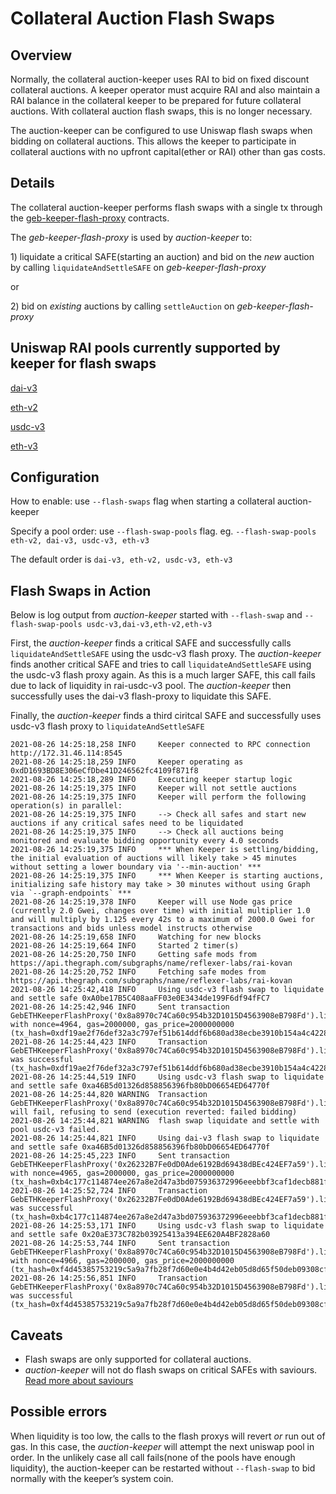 # Collateral Auction Flash Swaps

## Overview

Normally, the collateral auction-keeper uses RAI to bid on fixed discount collateral auctions. A keeper operator must acquire RAI and also maintain a RAI balance in the collateral keeper to be prepared for future collateral auctions. With collateral auction flash swaps, this is no longer necessary.

The auction-keeper can be configured to use Uniswap flash swaps when bidding on collateral auctions. This allows the keeper to participate in collateral auctions with no upfront capital\(ether or RAI\) other than gas costs.

## Details

The collateral auction-keeper performs flash swaps with a single tx through the [geb-keeper-flash-proxy](https://github.com/reflexer-labs/geb-keeper-flash-proxy) contracts.

The _geb-keeper-flash-proxy_ is used by _auction-keeper_ to:

1\) liquidate a critical SAFE\(starting an auction\) and bid on the _new_ auction by calling `liquidateAndSettleSAFE` on _geb-keeper-flash-proxy_

or

2\) bid on _existing_ auctions by calling `settleAuction` on _geb-keeper-flash-proxy_

## Uniswap RAI pools currently supported by keeper for flash swaps

[dai-v3](https://info.uniswap.org/#/pools/0xcb0c5d9d92f4f2f80cce7aa271a1e148c226e19d)

[eth-v2](https://v2.info.uniswap.org/pair/0x8ae720a71622e824f576b4a8c03031066548a3b1)

[usdc-v3](https://info.uniswap.org/#/pools/0xfa7d7a0858a45c1b3b7238522a0c0d123900c118)

[eth-v3](https://info.uniswap.org/#/pools/0x14de8287adc90f0f95bf567c0707670de52e3813)

## Configuration

How to enable:  use `--flash-swaps` flag when starting a collateral auction-keeper

Specify a pool order: use `--flash-swap-pools` flag.  eg. `--flash-swap-pools eth-v2, dai-v3, usdc-v3, eth-v3`

The default order is `dai-v3, eth-v2, usdc-v3, eth-v3`

## Flash Swaps in Action

Below is log output from _auction-keeper_ started with `--flash-swap` and  `--flash-swap-pools usdc-v3,dai-v3,eth-v2,eth-v3`

First, the _auction-keeper_ finds a critical SAFE and successfully calls `liquidateAndSettleSAFE` using the usdc-v3 flash proxy.
The _auction-keeper_ finds another critical SAFE and tries to call `liquidateAndSettleSAFE` using the usdc-v3 flash proxy again. 
As this is a much larger SAFE, this call fails due to lack of liquidity in rai-usdc-v3 pool. The _auction-keeper_ then successfully uses the dai-v3 flash-proxy to liquidate this SAFE.

Finally, the _auction-keeper_ finds a third ciritcal SAFE and successfully uses usdc-v3 flash proxy to `liquidateAndSettleSAFE`

```text
2021-08-26 14:25:18,258 INFO     Keeper connected to RPC connection http://172.31.46.114:8545
2021-08-26 14:25:18,259 INFO     Keeper operating as 0xdD1693BD8E306eCfDbe41D246562fc4109f871f8
2021-08-26 14:25:18,289 INFO     Executing keeper startup logic
2021-08-26 14:25:19,375 INFO     Keeper will not settle auctions
2021-08-26 14:25:19,375 INFO     Keeper will perform the following operation(s) in parallel:
2021-08-26 14:25:19,375 INFO     --> Check all safes and start new auctions if any critical safes need to be liquidated
2021-08-26 14:25:19,375 INFO     --> Check all auctions being monitored and evaluate bidding opportunity every 4.0 seconds
2021-08-26 14:25:19,375 INFO     *** When Keeper is settling/bidding, the initial evaluation of auctions will likely take > 45 minutes without setting a lower boundary via '--min-auction' ***
2021-08-26 14:25:19,375 INFO     *** When Keeper is starting auctions, initializing safe history may take > 30 minutes without using Graph via `--graph-endpoints` ***
2021-08-26 14:25:19,378 INFO     Keeper will use Node gas price (currently 2.0 Gwei, changes over time) with initial multiplier 1.0 and will multiply by 1.125 every 42s to a maximum of 2000.0 Gwei for transactions and bids unless model instructs otherwise
2021-08-26 14:25:19,658 INFO     Watching for new blocks
2021-08-26 14:25:19,664 INFO     Started 2 timer(s)
2021-08-26 14:25:20,750 INFO     Getting safe mods from https://api.thegraph.com/subgraphs/name/reflexer-labs/rai-kovan
2021-08-26 14:25:20,752 INFO     Fetching safe modes from https://api.thegraph.com/subgraphs/name/reflexer-labs/rai-kovan
2021-08-26 14:25:42,418 INFO     Using usdc-v3 flash swap to liquidate and settle safe 0xA0be17B5C408aaFF03e0E3434de199F6df94fFC7
2021-08-26 14:25:42,946 INFO     Sent transaction GebETHKeeperFlashProxy('0x8a8970c74Ca60c954b32D1015D4563908eB798Fd').liquidateAndSettleSAFE('0xA0be17B5C408aaFF03e0E3434de199F6df94fFC7') with nonce=4964, gas=2000000, gas_price=2000000000 (tx_hash=0xdf19ae2f76def32a3c797ef51b614ddf6b680ad38ecbe3910b154a4c4228eb0f)
2021-08-26 14:25:44,423 INFO     Transaction GebETHKeeperFlashProxy('0x8a8970c74Ca60c954b32D1015D4563908eB798Fd').liquidateAndSettleSAFE('0xA0be17B5C408aaFF03e0E3434de199F6df94fFC7') was successful (tx_hash=0xdf19ae2f76def32a3c797ef51b614ddf6b680ad38ecbe3910b154a4c4228eb0f)
2021-08-26 14:25:44,519 INFO     Using usdc-v3 flash swap to liquidate and settle safe 0xa46B5d01326d858856396fb80bD06654ED64770f
2021-08-26 14:25:44,820 WARNING  Transaction GebETHKeeperFlashProxy('0x8a8970c74Ca60c954b32D1015D4563908eB798Fd').liquidateAndSettleSAFE('0xa46B5d01326d858856396fb80bD06654ED64770f') will fail, refusing to send (execution reverted: failed bidding)
2021-08-26 14:25:44,821 WARNING  flash swap liquidate and settle with pool usdc-v3 failed.
2021-08-26 14:25:44,821 INFO     Using dai-v3 flash swap to liquidate and settle safe 0xa46B5d01326d858856396fb80bD06654ED64770f
2021-08-26 14:25:45,223 INFO     Sent transaction GebETHKeeperFlashProxy('0x26232B7Fe0dD0Ade6192Bd69438dBEc424EF7a59').liquidateAndSettleSAFE('0xa46B5d01326d858856396fb80bD06654ED64770f') with nonce=4965, gas=2000000, gas_price=2000000000 (tx_hash=0xb4c177c114874ee267a8e2d47a3bd075936372996eeebbf3caf1decb881f2737)
2021-08-26 14:25:52,724 INFO     Transaction GebETHKeeperFlashProxy('0x26232B7Fe0dD0Ade6192Bd69438dBEc424EF7a59').liquidateAndSettleSAFE('0xa46B5d01326d858856396fb80bD06654ED64770f') was successful (tx_hash=0xb4c177c114874ee267a8e2d47a3bd075936372996eeebbf3caf1decb881f2737)
2021-08-26 14:25:53,171 INFO     Using usdc-v3 flash swap to liquidate and settle safe 0x20aE373C782b03925413a394EE620A4BF2828a60
2021-08-26 14:25:53,744 INFO     Sent transaction GebETHKeeperFlashProxy('0x8a8970c74Ca60c954b32D1015D4563908eB798Fd').liquidateAndSettleSAFE('0x20aE373C782b03925413a394EE620A4BF2828a60') with nonce=4966, gas=2000000, gas_price=2000000000 (tx_hash=0xf4d45385753219c5a9a7fb28f7d60e0e4b4d42eb05d8d65f50deb09308cfd1ba)
2021-08-26 14:25:56,851 INFO     Transaction GebETHKeeperFlashProxy('0x8a8970c74Ca60c954b32D1015D4563908eB798Fd').liquidateAndSettleSAFE('0x20aE373C782b03925413a394EE620A4BF2828a60') was successful (tx_hash=0xf4d45385753219c5a9a7fb28f7d60e0e4b4d42eb05d8d65f50deb09308cfd1ba)
```

## Caveats

* Flash swaps are only supported for collateral auctions.
* _auction-keeper_ will not do flash swaps on critical SAFEs with saviours. [Read more about saviours](https://docs.reflexer.finance/integrations/safe-insurance)

## Possible errors

When liquidity is too low, the calls to the flash proxys will revert *or* run out of gas. In this case, the _auction-keeper_ will attempt the next uniswap pool in order.
In the unlikely case all call fails(none of the pools have enough liquidity), the auction-keeper can be restarted without `--flash-swap` to bid normally with the keeper’s system coin.

